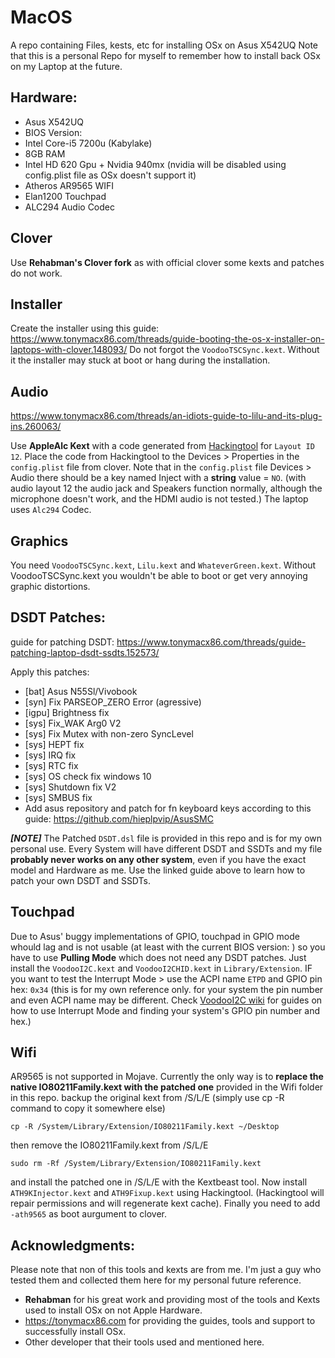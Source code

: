 
# MacOS
A repo containing Files, kests, etc for installing OSx on  Asus X542UQ
Note that this is a personal Repo for myself to remember how to install back OSx on my Laptop at the future.

## Hardware:
- Asus X542UQ
- BIOS Version: 
- Intel Core-i5 7200u (Kabylake)
- 8GB RAM
- Intel HD 620 Gpu + Nvidia 940mx (nvidia will be disabled using config.plist file as OSx doesn't support it)
- Atheros AR9565 WIFI
- Elan1200 Touchpad
- ALC294 Audio Codec

## Clover

Use **Rehabman's Clover fork** as with official clover some kexts and patches do not work.

## Installer
Create the installer using this guide:
https://www.tonymacx86.com/threads/guide-booting-the-os-x-installer-on-laptops-with-clover.148093/
Do not forgot the `VoodooTSCSync.kext`. Without it the installer may stuck at boot or hang during the installation.


## Audio
https://www.tonymacx86.com/threads/an-idiots-guide-to-lilu-and-its-plug-ins.260063/

Use **AppleAlc Kext** with a code generated from [Hackingtool](https://www.tonymacx86.com/threads/an-idiots-guide-to-lilu-and-its-plug-ins.260063/#Hacktool) for `Layout ID 12`. Place the code from Hackingtool to the Devices > Properties in the `config.plist` file from clover. Note that in the `config.plist` file Devices > Audio there should be a key named Inject with a **string** value = `NO`.
(with audio layout 12 the audio jack and Speakers function normally, although the microphone doesn't work, and the HDMI audio is not tested.)
The laptop uses `Alc294` Codec.

## Graphics
You need `VoodooTSCSync.kext`, `Lilu.kext` and `WhateverGreen.kext`. Without VoodooTSCSync.kext you wouldn't be able to boot or get very annoying graphic distortions.

## DSDT Patches:
guide for patching DSDT:
https://www.tonymacx86.com/threads/guide-patching-laptop-dsdt-ssdts.152573/

Apply this patches:
 - [bat] Asus N55Sl/Vivobook
 - [syn] Fix PARSEOP_ZERO Error (agressive)
 - [igpu] Brightness fix
 - [sys] Fix_WAK Arg0 V2
 - [sys] Fix Mutex with non-zero SyncLevel
 - [sys] HEPT fix
 - [sys] IRQ fix
 - [sys] RTC fix
 - [sys] OS check fix windows 10
 - [sys] Shutdown fix V2
 - [sys] SMBUS fix
 - Add asus repository and patch for fn keyboard keys according to this guide: https://github.com/hieplpvip/AsusSMC

***[NOTE]*** The Patched `DSDT.dsl` file is provided in this repo and is for my own personal use. Every System will have different DSDT and SSDTs and my file **probably never works on any other system**, even if you have the exact model and Hardware as me. Use the linked guide above to learn how to patch your own DSDT and SSDTs.

## Touchpad
Due to Asus' buggy implementations of GPIO, touchpad in GPIO mode whould lag and is not usable (at least with the current BIOS version: ) so you have to use **Pulling Mode** which does not need any DSDT patches. Just install the `VoodooI2C.kext` and `VoodooI2CHID.kext` in `Library/Extension`.
IF you want to test the Interrupt Mode > use the ACPI name `ETPD` and GPIO pin hex: `0x34` (this is for my own reference only. for your system the pin number and even ACPI name may be different. Check [VoodooI2C wiki](https://voodooi2c.github.io/#Installation/Installation) for guides on how to use Interrupt Mode and finding your system's GPIO pin number and hex.)

## Wifi
AR9565 is not supported in Mojave. Currently the only way is to **replace the native IO80211Family.kext with the patched one** provided in the Wifi folder in this repo. backup the original kext from /S/L/E (simply use cp -R command to copy it somewhere else)

    cp -R /System/Library/Extension/IO80211Family.kext ~/Desktop

then remove the IO80211Family.kext from /S/L/E

    sudo rm -Rf /System/Library/Extension/IO80211Family.kext

and install the patched one in /S/L/E with the Kextbeast tool. Now install `ATH9KInjector.kext` and `ATH9Fixup.kext` using Hackingtool. (Hackingtool will repair permissions and will regenerate kext cache). Finally you need to add `-ath9565` as boot aurgument to clover.

## Acknowledgments:
Please note that non of this tools and kexts are from me. I'm just a guy who tested them and collected them here for my personal future reference.
 - **Rehabman** for his great work and providing most of the tools and Kexts used to install OSx on not Apple Hardware.
- https://tonymacx86.com for providing the guides, tools and support to successfully install OSx.
- Other developer that their tools used and mentioned here.







